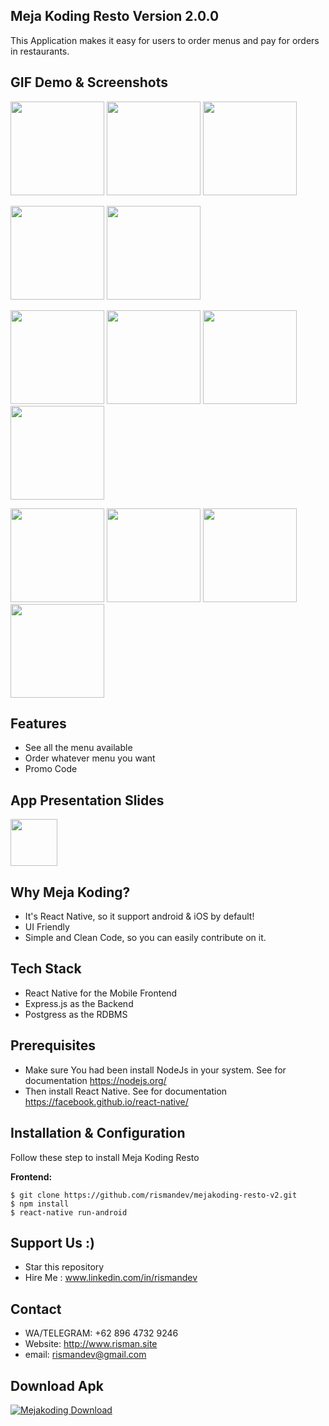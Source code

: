 ## Meja Koding Resto Version 2.0.0
This Application makes it easy for users to order menus and pay for orders in restaurants.

## GIF Demo & Screenshots

<p float="left">
  <img src="https://drive.google.com/uc?id=1PAIsVwFZJmahG2OE7EfU_mLq89tZSsMM" width="150" />
  <img src="https://drive.google.com/uc?id=1j6WEcCf_rQT1ES5-2wPtVKlawrNJvpUu" width="150"  />
  <img src="https://drive.google.com/uc?id=1GcDiR2Ut17lPIhhkgIXsd5nT9mjvvdYh" width="150"  />
</p>
<p float="left">
  <img src="https://drive.google.com/uc?id=10Zmeo-ub1B_s-CgevTbS0pJk2sP2Y4mt" width="150" />
  <img src="https://drive.google.com/uc?id=13obyVtDq5LjhWAlAj0FlKTeGB8G9uy6p" width="150"  />
</p>
<p float="left">
  <img src="https://drive.google.com/uc?id=1e71N6mpy7EJXyxjN45Nc-SQb5DPmMM81" width="150" />
  <img src="https://drive.google.com/uc?id=1DmQx5Cpw6sQvP-szefka2UqtbEq8Agfr" width="150"  />
  <img src="https://drive.google.com/uc?id=1Jj2g3i_eiY7MScfmdjjNLrdaDws93Cp6" width="150"  />
  <img src="https://drive.google.com/uc?id=12qkbI-7pwWXKxtNos6nXcEh9PbA-MU1Y" width="150"  />
</p>
<p float="left">
  <img src="https://drive.google.com/uc?id=1dT4a7f8mNmn4Si3cdqYQfN-AbtZ_A6f3" width="150" />
  <img src="https://drive.google.com/uc?id=1g9KZfDVg_26tN-cQVvw2Mle6k391ZlL-" width="150"  />
  <img src="https://drive.google.com/uc?id=1Sa_G8qSAzx8UOVdsJT6rMtNz8eE1-IdR" width="150"  />
  <img src="https://drive.google.com/uc?id=1puoJsBHV3vtBV3niy6aN8a5MyaaxB-vT" width="150"  />
</p>


## Features
* See all the menu available
* Order whatever menu you want
* Promo Code

## App Presentation Slides
[<img width=75 src="https://cdn.dribbble.com/users/198461/screenshots/1087053/attachments/135506/Google_Slides_Icon.png">](https://drive.google.com/uc?id=1_LzsM33knmgDV93TpfNPOBIeRpl-iE7bGRrgo04BY5I)

## Why Meja Koding?
* It's React Native, so it support android & iOS by default!
* UI Friendly
* Simple and Clean Code, so you can easily contribute on it.

## Tech Stack
* React Native for the Mobile Frontend
* Express.js as the Backend
* Postgress as the RDBMS

## Prerequisites
* Make sure You had been install NodeJs in your system. See for documentation https://nodejs.org/
* Then install React Native. See for documentation https://facebook.github.io/react-native/


## Installation & Configuration
Follow these step to install Meja Koding Resto

**Frontend:**
```
$ git clone https://github.com/rismandev/mejakoding-resto-v2.git
$ npm install
$ react-native run-android 
```

## Support Us :)
* Star this repository
* Hire Me : www.linkedin.com/in/rismandev
## Contact 
  * WA/TELEGRAM: +62 896 4732 9246
  * Website: http://www.risman.site
  * email: rismandev@gmail.com
  
## Download Apk
[![Mejakoding Download](https://i1.wp.com/apkmodsios.com/wp-content/uploads/2018/12/Download-Infinite-Design-3.4.10-Apk.png)](https://drive.google.com/uc?id=1aYblY1OoFzWcDxc2kDSZYehX31YinvHr)
